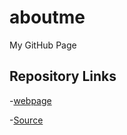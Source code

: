 # aboutme
My GitHub Page

## Repository Links

-[webpage](https://karanamvijaykumar.github.io/aboutme/ "Working with aboutme webpage")

-[Source](https://github.com/KaranamVijayKumar/aboutme "Working with aboutme source")
